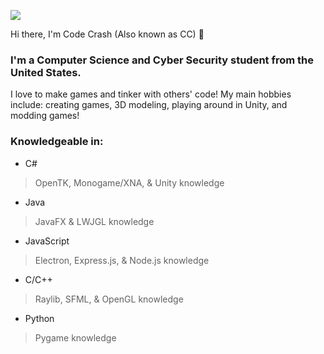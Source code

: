 <p align="left">
<img src="https://img.shields.io/badge/Build-Different%20-green">
</p>
Hi there, I'm Code Crash (Also known as CC) 👋

### I'm a Computer Science and Cyber Security student from the United States.


I love to make games and tinker with others' code! My main hobbies include: creating games, 3D modeling, playing around in Unity, and modding games!
<br>
### Knowledgeable in:
* C#
> OpenTK, Monogame/XNA, & Unity knowledge
* Java
> JavaFX & LWJGL knowledge
* JavaScript 
> Electron, Express.js, & Node.js knowledge
* C/C++
> Raylib, SFML, & OpenGL knowledge
* Python
> Pygame knowledge
